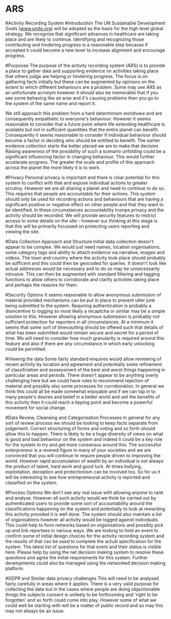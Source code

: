 # ARS

#Activity Recording System
#Introduction
The UN Sustainable Development Goals (www.undp.org) will be adopted as the basis for the high level global strategy.  We recognize that significant advances in healthcare are taking place and are likely to continue.  Identifying and recognizing those contributing and hindering progress is a reasonable step because if accepted it could become a new lever to increase alignment and encourage progress.

#Purpoose 
The purpose of the activity recording system (ARS) is to provide a place to gather data and supporting evidence on activities taking place that others judge are helping or hindering progress.  The focus is on gathering facts initially but these can be augmented by opinions on the extent to which different behaviours are a problem.  Some may see ARS as an unfortunate acronym however it should also be memorable that if you see some behaving like an arse and it's causing problems then you go to the system of the same name and report it.

We still approach this problem from a hard determinism worldview and are consequently empathetic to everyone's behaviour.  However it seems reasonable to consider that a future point where life extending healthcare is available but not in sufficient quantities that the entire planet can benefit.  Consequently it seems reasonable to consider if individual behaviour should become a factor in deciding who should be entitled to benefit.  The earlier evidence collection starts the better placed we are to make that decision.  Raising awareness of the possibility of such a scenario unfolding could be a significant influencing factor in changing behaviour.  This would further accelerate progress. The greater the scale and profile of this approach across the planet the more likely it is to work.

#Privacy
Personal privacy is important and there is clear potential for this system to conflict with that and expose individual actions to greater scrutiny.  However we are all sharing a planet and need to continue to do so.  This requires that people are accountable for their actions.  This system should only be used for recording actions and behaviours that are having a significant positive or negative effect on other people and that they want to be identified.  In these circumstances accountability trumps privacy and the activity should be recorded.  We will provide security features to restrict access to some details on the site - however our thinking at this stage is that this will be primarily focussed on protecting users reporting and viewing the site.

#Data Collection Approach and Structure
Initial data collection doesn't appear to be complex.  We would just need names, location organisations, some category tags and ability to attach evidence via narrative, images and videos.  The town and country where the activity took place should probably be sufficent and this could then be geocoded for queries.  It doesn't look like actual addresses would be necessary  and to do so may be unnecessarily intrusive.  This can then be augmented with standard filtering and tagging functions to allow others to corroborate and clarify activities taking place and perhaps the reasons for them.

#Security Options
It seems reasonable to allow anonymous submission of material provided mechanisms can be put in place to prevent utter junk being submitted to the system.  Requiring authentication is probably a disincentive to logging so most likely a recaptcha or similar may be a simple solution to this.  However allowing anonymous submission is probably not sufficient protection for reporters in all circumstances.  At a minimum it seems that some sort of timevaulting should be offered such that details of what has been submitted would remain secure and secret for a period of time.  We will need to consider how much granularity is required around this feature and also if there are any circumstance in which early unlocking could be permitted.  

#Viewing the data
Some fairly standard enquires would allow reviewing of recent activity by location and agreement and potentially some refinement of classifciation and asssessment of the best and worst things happening in particular areas and periods.  There doesn't appear to be anything overly challenging here but we could have rules to recommend rejection of material and possibly also some processes for corroboration.  In general we think this could all be made somewhat enjoyable and if we can tap in to many people's desires and belief in a better world and sell the benefits of this activity then it could reach a tipping point and become a powerful movement for social change.

#Data Review, Cleansing and Categorisation Processes
In general for any sort of review process we should be looking to keep facts separate from judgement.  Correct structuring of forms and voting and so forth should allow this to happen.  There is likely to be a huge diversity of views on what is good and bad behaviour on the system and indeed it could be a key role for the system to try and get more consensus around this.  The successful enterpreneur is a revered figure in many of your societies and we are convinced that you will continue to require people driven to improving the world.  However rapid accumulation of wealth by an individual is not always the product of talent, hard work and good luck.  At times bullying, exploitation, deception and protectionism can be involved too.  So for us it will be interesting to see how entrepreneurial activity is reported and classified on the system. 

#Process Options
We don't see any real issue with allowing anyone to rank and analyse.  However all such activity would we think be carried out by authenticated users to provide some sort of accountability around the classifications happening on the system and potentially to look at rewarding this activity provided it is well done.  The system should also maintain a list of organisations however all activity would be logged against individuals.  This could help to form networks based on organisations and possibly pick up and link reportees in various ways.  We are looking to hold an event to confirm some of initial design choices for the activity recording system and the results of that can be used to complete the actual specification for the system.  The latest list of questions for that event and their status is visible here.  Please help by using the net decision making system to resolve these questions and agree the initial requirements for this system.  Further developments could also be managed using the networked decision making platform.

#GDPR and Similar data privacy challenges
This will need to be analysed fairly carefully in areas where it applies.  There is a very valid purpose for collecting the data but in the cases where people are doing objectionable things the subjects consent is unlikely to be forthcoming and 'right to be forgotten' and so forth could come into play.  However some of what we could well be starting with will be a matter of public record and so may this may not always be an issue.  
